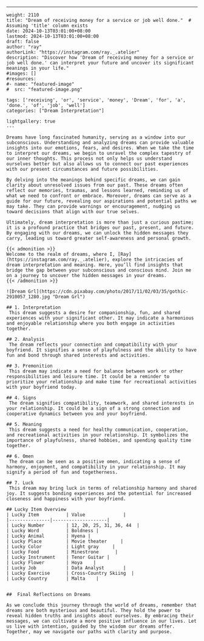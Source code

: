 ---
    weight: 2110
    title: "Dream of receiving money for a service or job well done."  # Assuming 'title' column exists
    date: 2024-10-13T03:01:00+08:00
    lastmod: 2024-10-13T03:01:00+08:00
    draft: false
    author: "ray"
    authorLink: "https://instagram.com/ray._.atelier"
    description: "Discover how 'Dream of receiving money for a service or job well done.' can interpret your future and uncover its significant meanings in your life."
    #images: []
    #resources:
    #- name: "featured-image"
    #  src: "featured-image.png"
    
    tags: ['receiving', 'or', 'service', 'money', 'Dream', 'for', 'a', 'done.', 'of', 'job', 'well']
    categories: ["Dream Interpretation"]
    
    lightgallery: true
    ---
    
    Dreams have long fascinated humanity, serving as a window into our subconscious. Understanding and analyzing dreams can provide valuable insights into our emotions, fears, and desires. When we take the time to interpret our dreams, we begin to unravel the complex tapestry of our inner thoughts. This process not only helps us understand ourselves better but also allows us to connect our past experiences with our present circumstances and future possibilities.
    
    By delving into the meanings behind specific dreams, we can gain clarity about unresolved issues from our past. These dreams often reflect our memories, traumas, and lessons learned, reminding us of what we need to confront or embrace. Moreover, dreams can serve as a guide for our future, revealing our aspirations and potential paths we may take. They can provide warnings or encouragement, nudging us toward decisions that align with our true selves.
    
    Ultimately, dream interpretation is more than just a curious pastime; it is a profound practice that bridges our past, present, and future. By engaging with our dreams, we can unlock the hidden messages they carry, leading us toward greater self-awareness and personal growth.
    
    {{< admonition >}}
    Welcome to the realm of dreams, where I, [Ray](https://instagram.com/ray._.atelier), explore the intricacies of dream interpretation and meaning. Here, you’ll find insights that bridge the gap between your subconscious and conscious mind. Join me on a journey to uncover the hidden messages in your dreams.
    {{< /admonition >}}
    
    ![Dream Grl](https://cdn.pixabay.com/photo/2017/11/02/03/35/gothic-2910057_1280.jpg "Dream Grl")
    
    ## 1. Interpretation
     This dream suggests a desire for companionship, fun, and shared experiences with your significant other. It may indicate a harmonious and enjoyable relationship where you both engage in activities together.
    
    ## 2. Analysis
     The dream reflects your connection and compatibility with your boyfriend. It signifies a sense of playfulness and the ability to have fun and bond through shared interests and activities.
    
    ## 3. Premonition
     This dream may indicate a need for balance between work or other responsibilities and leisure time. It could be a reminder to prioritize your relationship and make time for recreational activities with your boyfriend today.
    
    ## 4. Signs
     The dream signifies compatibility, teamwork, and shared interests in your relationship. It could be a sign of a strong connection and cooperative dynamics between you and your boyfriend.
    
    ## 5. Meaning
     This dream suggests a need for healthy communication, cooperation, and recreational activities in your relationship. It symbolizes the importance of playfulness, shared hobbies, and spending quality time together.
    
    ## 6. Omen
     The dream can be seen as a positive omen, indicating a sense of harmony, enjoyment, and compatibility in your relationship. It may signify a period of fun and togetherness.
    
    ## 7. Luck
     This dream may bring luck in terms of relationship harmony and shared joy. It suggests bonding experiences and the potential for increased closeness and happiness with your boyfriend.
    
    ## Lucky Item Overview
    | Lucky Item          | Value              |
    |---------------|--------------------|
    | Lucky Number        | 12, 20, 25, 31, 36, 44  |
    | Lucky Word          | Boldness |
    | Lucky Animal        | Hyena |
    | Lucky Place         | Movie theater     |
    | Lucky Color         | Light gray     |
    | Lucky Food          | Minestrone      |
    | Lucky Instrument    | Tenor Guitar |
    | Lucky Flower        | Hoya    |
    | Lucky Job           | Data Analyst       |
    | Lucky Exercise      | Cross-Country Skiing  |
    | Lucky Country       | Malta    |
    
    
    ##  Final Reflections on Dreams
    
    As we conclude this journey through the world of dreams, remember that dreams are both mysterious and beautiful. They hold the power to reveal hidden truths and insights about ourselves. By embracing their messages, we can cultivate a more positive influence in our lives. Let us live with intention, guided by the wisdom our dreams offer. Together, may we navigate our paths with clarity and purpose.
    